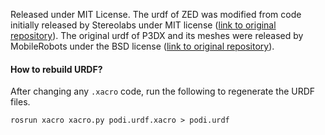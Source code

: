 
Released under MIT License. 
The urdf of ZED was modified from code initially released by Stereolabs under MIT license ([link to original repository](https://github.com/stereolabs/zed-ros-wrapper)). The original urdf of P3DX and its meshes were released by MobileRobots under the BSD license ([link to original repository](https://github.com/MobileRobots/amr-ros-config)).

#### How to rebuild URDF?
After changing any `.xacro` code, run the following to regenerate the URDF files.
```
rosrun xacro xacro.py podi.urdf.xacro > podi.urdf
```